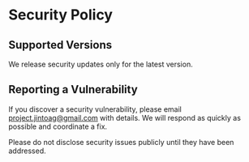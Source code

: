 # Security Policy

## Supported Versions

We release security updates only for the latest version.

## Reporting a Vulnerability

If you discover a security vulnerability, please email <project.jintoag@gmail.com> with details. We will respond as quickly as possible and coordinate a fix.

Please do not disclose security issues publicly until they have been addressed.
